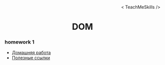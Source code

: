 <p align='right'>< TeachMeSkills /></p>
<h1 align='center'>DOM</h1>

### homework 1

- [Домашняя работа](./hw-1/hw-1.md)
- [Полезные ссылки](./hw-1/links.md)
